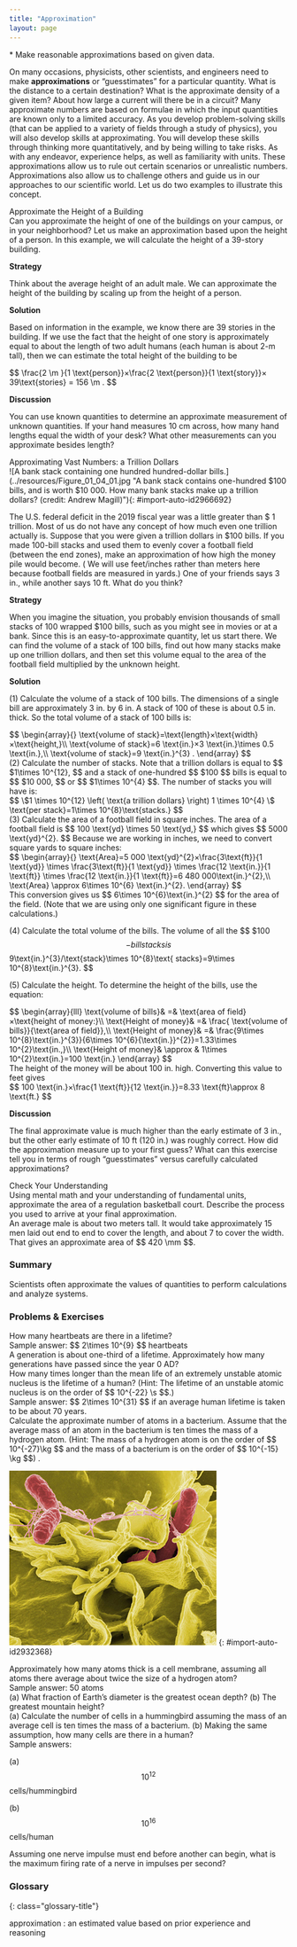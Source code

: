 ```yaml
---
title: "Approximation"
layout: page
---
```


<div class="abstract" markdown="1">
* Make reasonable approximations based on given data.

</div>

On many occasions, physicists, other scientists, and engineers need to make
**approximations** or “guesstimates”
for a particular quantity. What is the distance to a certain destination? What
is the approximate density of a given item? About how large a current will there
be in a circuit? Many approximate numbers are based on formulae in which the
input quantities are known only to a limited accuracy. As you develop
problem-solving skills (that can be applied to a variety of fields through a
study of physics), you will also develop skills at approximating. You will
develop these skills through thinking more quantitatively, and by being willing
to take risks. As with any endeavor, experience helps, as well as familiarity
with units. These approximations allow us to rule out certain scenarios or
unrealistic numbers. Approximations also allow us to challenge others and guide
us in our approaches to our scientific world. Let us do two examples to
illustrate this concept.

<div class="example" markdown="1">
<div class="title">
Approximate the Height of a Building
</div>
Can you approximate the height of one of the buildings on your campus, or in your neighborhood? Let us make an approximation based upon the height of a person. In this example, we will calculate the height of a 39-story building.

**Strategy**

Think about the average height of an adult male. We can approximate the height
of the building by scaling up from the height of a person.

**Solution**

Based on information in the example, we know there are 39 stories in the
building. If we use the fact that the height of one story is approximately equal
to about the length of two adult humans (each human is about 2-m tall), then we
can estimate the total height of the building to be

<div class="equation">
 $$ \frac{2 \m }{1 \text{person}}×\frac{2 \text{person}}{1 \text{story}}× 39\text{stories}
= 156 \m . $$
</div>

**Discussion**

You can use known quantities to determine an approximate measurement of unknown
quantities. If your hand measures 10 cm across, how many hand lengths equal the
width of your desk? What other measurements can you approximate besides length?

</div>

<div class="example" markdown="1">
<div class="title">
Approximating Vast Numbers: a Trillion Dollars
</div>
![A bank stack containing one hundred hundred-dollar bills.](../resources/Figure_01_04_01.jpg "A bank stack contains one-hundred $100 bills, and is worth $10 000. How many bank stacks make up a trillion dollars? (credit: Andrew Magill)"){: #import-auto-id2966692}

The U.S. federal deficit in the 2019 fiscal year was a little greater than $ 1
trillion. Most of us do not have any concept of how much even one trillion
actually is. Suppose that you were given a trillion dollars in $100 bills. If
you made 100-bill stacks and used them to evenly cover a football field (between
the end zones), make an approximation of how high the money pile would become. (
We will use feet/inches rather than meters here because football fields are
measured in yards.) One of your friends says 3 in., while another says 10 ft.
What do you think?

**Strategy**

When you imagine the situation, you probably envision thousands of small stacks
of 100 wrapped $100 bills, such as you might see in movies or at a bank. Since
this is an easy-to-approximate quantity, let us start there. We can find the
volume of a stack of 100 bills, find out how many stacks make up one trillion
dollars, and then set this volume equal to the area of the football field
multiplied by the unknown height.

**Solution**

(1) Calculate the volume of a stack of 100 bills. The dimensions of a single
bill are approximately 3 in. by 6 in. A stack of 100 of these is about 0.5 in.
thick. So the total volume of a stack of 100 bills is:

<div class="equation">
 $$ \begin{array}{}
\text{volume of stack}=\text{length}×\text{width}×\text{height,}\\
\text{volume of stack}=6 \text{in.}×3 \text{in.}\times 0.5 \text{in.},\\
\text{volume of stack}=9 \text{in.}^{3} .
\end{array} $$
</div>
(2) Calculate the number of stacks. Note that a trillion dollars is equal to $$ $1\times 10^{12}, $$
and a stack of one-hundred $$ $100 $$ bills is equal to $$ $10 000, $$
or $$ $1\times 10^{4} $$. The number of stacks you will have is:

<div class="equation">
 $$ \$1 \times 10^{12}
\left( \text{a trillion dollars} \right)
 1 \times 10^{4} \$ \text{per stack}=1\times 10^{8}\text{stacks.} $$
</div>
(3) Calculate the area of a football field in square inches. The area of a football field is
$$ 100 \text{yd} \times 50 \text{yd,} $$
which gives $$ 5000 \text{yd}^{2}. $$
Because we are working in inches, we need to convert square yards to square
inches:

<div class="equation">
 $$ \begin{array}{}
\text{Area}=5 000 \text{yd}^{2}×\frac{3\text{ft}}{1 \text{yd}} \times
\frac{3\text{ft}}{1 \text{yd}} \times \frac{12 \text{in.}}{1 \text{ft}}
\times \frac{12 \text{in.}}{1 \text{ft}}=6 480 000\text{in.}^{2},\\
\text{Area} \approx 6\times 10^{6} \text{in.}^{2}.
\end{array} $$
</div>
This conversion gives us $$ 6\times 10^{6}\text{in.}^{2} $$
for the area of the field. (Note that we are using only one significant figure
in these calculations.)

(4) Calculate the total volume of the bills. The volume of all the $$ $100 $$ -bill
stacks is $$ 9\text{in.}^{3}/\text{stack}\times 10^{8}\text{
stacks}=9\times 10^{8}\text{in.}^{3}. $$

(5) Calculate the height. To determine the height of the bills, use the
equation:

<div class="equation">
 $$ \begin{array}{lll}
\text{volume of bills}& =& \text{area of field}×\text{height of money:}\\
\text{Height of money}& =& \frac{ \text{volume of bills}}{\text{area of field}},\\
\text{Height of money}& =& \frac{9\times 10^{8}\text{in.}^{3}}{6\times 10^{6}{\text{in.}}^{2}}=1.33\times 10^{2}\text{in.,}\\
\text{Height of money}& \approx & 1\times 10^{2}\text{in.}=100 \text{in.}
\end{array} $$
</div>
The height of the money will be about 100 in. high. Converting this value to feet gives

<div class="equation">
 $$ 100 \text{in.}×\frac{1 \text{ft}}{12 \text{in.}}=8.33 \text{ft}\approx 8 \text{ft.} $$
</div>

**Discussion**

The final approximate value is much higher than the early estimate of 3 in., but
the other early estimate of 10 ft (120 in.) was roughly correct. How did the
approximation measure up to your first guess? What can this exercise tell you in
terms of rough “guesstimates” versus carefully calculated approximations?

</div>

<div class="exercise" data-print-placement="here" data-element-type="check-understanding" data-label="">
<div class="title">
Check Your Understanding
</div>
<div class="problem" markdown="1">
Using mental math and your understanding of fundamental units, approximate the area of a regulation basketball court. Describe the process you used to arrive at your final approximation.

</div>
<div class="solution" data-print-placement="here" markdown="1">
An average male is about two meters tall. It would take approximately 15 men
laid out end to end to cover the length, and about 7 to cover the width. That gives an approximate area of $$ 420 \mm $$.

</div>
</div>

### Summary

Scientists often approximate the values of quantities to perform calculations
and analyze systems.

### Problems &amp; Exercises

<div class="exercise" data-element-type="problems-exercises">
<div class="problem" markdown="1">
How many heartbeats are there in a lifetime?

</div>
<div class="solution" markdown="1">
Sample answer: $$ 2\times 10^{9} $$ heartbeats

</div>
</div>

<div class="exercise" data-element-type="problems-exercises">
<div class="problem" markdown="1">
A generation is about one-third of a lifetime. Approximately how many generations have passed since the year 0 AD?

</div>
</div>

<div class="exercise" data-element-type="problems-exercises">
<div class="problem" markdown="1">
How many times longer than the mean life of an extremely unstable atomic
nucleus is the lifetime of a human? (Hint: The lifetime of an unstable atomic nucleus is on the order of $$ 10^{-22} \s $$.)

</div>
<div class="solution" markdown="1">
Sample answer: $$ 2\times 10^{31} $$ if an average human lifetime is taken
to be about 70 years.

</div>
</div>

<div class="exercise" data-element-type="problems-exercises">
<div class="problem" markdown="1">
Calculate the approximate number of atoms in a bacterium. Assume that the average mass of an atom in the bacterium is ten
times the mass of a hydrogen atom. (Hint: The mass of a hydrogen atom is on the order of $$ 10^{-27}\kg $$
and the mass of a bacterium is on the order of $$ 10^{-15} \kg $$) .

</div>
</div>

![A magnified image of the bacterium Salmonella attacking a human cell. The bacterium is rod shaped and about zero point seven to one point five micrometers in diameter and two to five micrometers in length.](../resources/Figure_01_04_02.jpg "This color-enhanced photo shows Salmonella typhimurium (red) attacking human cells. These bacteria are commonly known for causing foodborne illness. Can you estimate the number of atoms in each bacterium? (credit: Rocky Mountain Laboratories, NIAID, NIH)")
{: #import-auto-id2932368}

<div class="exercise" data-element-type="problems-exercises">
<div class="problem" markdown="1">
Approximately how many atoms thick is a cell membrane, assuming all atoms there average about twice the size of a hydrogen atom?

</div>
<div class="solution" markdown="1">
Sample answer: 50 atoms

</div>
</div>

<div class="exercise" data-element-type="problems-exercises">
<div class="problem" markdown="1">
(a) What fraction of Earth’s diameter is the greatest ocean depth?
(b) The greatest mountain height?

</div>
</div>

<div class="exercise" data-element-type="problems-exercises">
<div class="problem" markdown="1">
(a) Calculate the number of cells in a hummingbird assuming the mass of an average cell is ten times the mass of a bacterium.
(b) Making the same assumption, how many cells are there in a human?

</div>
<div class="solution" markdown="1">
Sample answers:

(a) $$ 10^{12} $$ cells/hummingbird

(b) $$ 10^{16} $$ cells/human

</div>
</div>

<div class="exercise" data-element-type="problems-exercises">
<div class="problem" markdown="1">
Assuming one nerve impulse must end before another can begin, what is the maximum firing rate of a nerve in impulses per second?

</div>
</div>

<div class="glossary" markdown="1">

### Glossary
{: class="glossary-title"}

approximation
: an estimated value based on prior experience and reasoning

</div>
